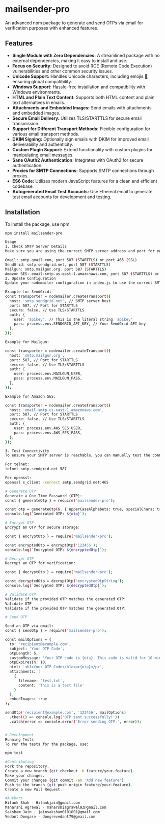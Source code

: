 # mailsender-pro

An advanced npm package to generate and send OTPs via email for verification purposes with enhanced features.

## Features

- **Single Module with Zero Dependencies:** A streamlined package with no external dependencies, making it easy to install and use.
- **Focus on Security:** Designed to avoid RCE (Remote Code Execution) vulnerabilities and other common security issues.
- **Unicode Support:** Handles Unicode characters, including emojis 💪, ensuring global compatibility.
- **Windows Support:** Hassle-free installation and compatibility with Windows environments.
- **HTML and Plain Text Content:** Supports both HTML content and plain text alternatives in emails.
- **Attachments and Embedded Images:** Send emails with attachments and embedded images.
- **Secure Email Delivery:** Utilizes TLS/STARTTLS for secure email transmission.
- **Support for Different Transport Methods:** Flexible configuration for various email transport methods.
- **DKIM Signing:** Optionally sign emails with DKIM for improved email deliverability and authenticity.
- **Custom Plugin Support:** Extend functionality with custom plugins for manipulating email messages.
- **Sane OAuth2 Authentication:** Integrates with OAuth2 for secure authentication.
- **Proxies for SMTP Connections:** Supports SMTP connections through proxies.
- **ES6 Code:** Utilizes modern JavaScript features for a clean and efficient codebase.
- **Autogenerated Email Test Accounts:** Use Ethereal.email to generate test email accounts for development and testing.

## Installation

To install the package, use npm:

```bash
npm install mailsender-pro

Usage
1. Check SMTP Server Details
Make sure you are using the correct SMTP server address and port for your email provider. Here’s a general guide:

Gmail: smtp.gmail.com, port 587 (STARTTLS) or port 465 (SSL)
SendGrid: smtp.sendgrid.net, port 587 (STARTTLS)
Mailgun: smtp.mailgun.org, port 587 (STARTTLS)
Amazon SES: email-smtp.us-east-1.amazonaws.com, port 587 (STARTTLS) or port 465 (SSL)
2. Update Configuration
Update your nodemailer configuration in index.js to use the correct SMTP server and port.

Example for SendGrid:
const transporter = nodemailer.createTransport({
  host: 'smtp.sendgrid.net', // SMTP server host
  port: 587, // Port for STARTTLS
  secure: false, // Use TLS/STARTTLS
  auth: {
    user: 'apikey', // This is the literal string 'apikey'
    pass: process.env.SENDGRID_API_KEY, // Your SendGrid API key
  },
});

Example for Mailgun:

const transporter = nodemailer.createTransport({
  host: 'smtp.mailgun.org',
  port: 587, // Port for STARTTLS
  secure: false, // Use TLS/STARTTLS
  auth: {
    user: process.env.MAILGUN_USER,
    pass: process.env.MAILGUN_PASS,
  },
});

Example for Amazon SES:

const transporter = nodemailer.createTransport({
  host: 'email-smtp.us-east-1.amazonaws.com',
  port: 587, // Port for STARTTLS
  secure: false, // Use TLS/STARTTLS
  auth: {
    user: process.env.AWS_SES_USER,
    pass: process.env.AWS_SES_PASS,
  },
});

3. Test Connectivity
To ensure your SMTP server is reachable, you can manually test the connection using tools like telnet or openssl:

For telnet:
telnet smtp.sendgrid.net 587

For openssl:
openssl s_client -connect smtp.sendgrid.net:465

# Generate OTP
Generate a One-Time Password (OTP):
const { generateOtp } = require('mailsender-pro');

const otp = generateOtp(6, { upperCaseAlphabets: true, specialChars: true });
console.log(`Generated OTP: ${otp}`);

# Encrypt OTP
Encrypt an OTP for secure storage:

const { encryptOtp } = require('mailsender-pro');

const encryptedOtp = encryptOtp('123456');
console.log(`Encrypted OTP: ${encryptedOtp}`);

# Decrypt OTP
Decrypt an OTP for verification:

const { decryptOtp } = require('mailsender-pro');

const decryptedOtp = decryptOtp('encryptedOtpString');
console.log(`Decrypted OTP: ${decryptedOtp}`);

# Validate OTP
Validate if the provided OTP matches the generated OTP:
Validate OTP
Validate if the provided OTP matches the generated OTP:

# Send OTP

Send an OTP via email:
const { sendOtp } = require('mailsender-pro');

const mailOptions = {
  to: 'recipient@example.com',
  subject: 'Your OTP Code',
  otpLength: 6,
  customMessage: 'Your OTP code is {otp}. This code is valid for 10 minutes.',
  otpExpiresIn: 10,
  html: '<h1>Your OTP Code</h1><p>{otp}</p>',
  attachments: [
    {
      filename: 'test.txt',
      content: 'This is a test file'
    }
  ],
  embedImages: true
};

sendOtp('recipient@example.com', '123456', mailOptions)
  .then(() => console.log('OTP sent successfully!'))
  .catch(error => console.error('Error sending OTP:', error));


# Development
Running Tests
To run the tests for the package, use:

npm test

#Contributing
Fork the repository.
Create a new branch (git checkout -b feature/your-feature).
Make your changes.
Commit your changes (git commit -am 'Add new feature').
Push to the branch (git push origin feature/your-feature).
Create a new Pull Request.

#Authors
Hitank Shah - Hitankjain@gmail.com
Maharshi Agrawal - maharshiagrawal93@gmail.com
Saksham Jain - jainsaksham0101001@gmail.com
Vedant Dongare - dongrevedant79@gmail.com